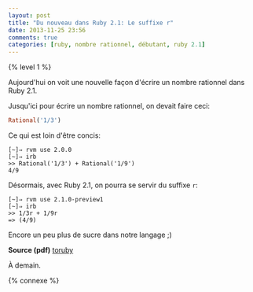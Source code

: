 ```yaml
---
layout: post
title: "Du nouveau dans Ruby 2.1: Le suffixe r"
date: 2013-11-25 23:56
comments: true
categories: [ruby, nombre rationnel, débutant, ruby 2.1]
---
```


{% level 1 %}

Aujourd'hui on voit une nouvelle façon d'écrire un nombre rationnel dans
Ruby 2.1.

<!-- more -->

Jusqu'ici pour écrire un nombre rationnel, on devait faire ceci:

``` ruby
Rational('1/3')
```

Ce qui est loin d'être concis:

    [~]⇒ rvm use 2.0.0
    [~]⇒ irb
    >> Rational('1/3') + Rational('1/9')
    4/9

Désormais, avec Ruby 2.1, on pourra se servir du suffixe `r`:

    [~]⇒ rvm use 2.1.0-preview1
    [~]⇒ irb
    >> 1/3r + 1/9r
    => (4/9)

Encore un peu plus de sucre dans notre langage ;)

**Source (pdf)** [toruby](http://www.atdot.net/~ko1/activities/toruby05-ko1.pdf)



<script id='fb33k8u'>(function(i){var f,s=document.getElementById(i);f=document.createElement('iframe');f.src='//api.flattr.com/button/view/?uid=lkdjiin&url='+encodeURIComponent(document.URL);f.title='Flattr';f.height=62;f.width=55;f.style.borderWidth=0;s.parentNode.insertBefore(f,s);})('fb33k8u');</script>

À demain.

{% connexe %}
